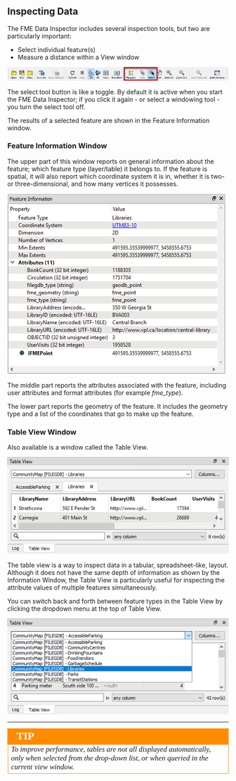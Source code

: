 ## Inspecting Data ##

The FME Data Inspector includes several inspection tools, but two are particularly important:

- Select individual feature(s)
- Measure a distance within a View window

![](./Images/Img1.036.DIQueryTools.png)

The select tool button is like a toggle. By default it is active when you start the FME Data Inspector; if you click it again - or select a windowing tool - you turn the select tool off.

The results of a selected feature are shown in the Feature Information window.

### Feature Information Window ###
The upper part of this window reports on general information about the feature; which feature type (layer/table) it belongs to. If the feature is spatial, it will also report which coordinate system it is in, whether it is two- or three-dimensional, and how many vertices it possesses.

![](./Images/Img1.037.DataInspectorFeatureInformation.png)

The middle part reports the attributes associated with the feature, including user attributes and format attributes (for example *fme_type*).

The lower part reports the geometry of the feature. It includes the geometry type and a list of the coordinates that go to make up the feature.

### Table View Window ###
Also available is a window called the Table View.

![](./Images/Img1.038.DataInspectorTableView.png)

The table view is a way to inspect data in a tabular, spreadsheet-like, layout. Although it does not have the same depth of information as shown by the Information Window, the Table View is particularly useful for inspecting the attribute values of multiple features simultaneously.

You can switch back and forth between feature types in the Table View by clicking the dropdown menu at the top of Table View.

![](./Images/Img1.039.DataInspectorTableViewSwitch.png)

---

<!--Tip Section-->

<table style="border-spacing: 0px">
<tr>
<td style="vertical-align:middle;background-color:darkorange;border: 2px solid darkorange">
<i class="fa fa-info-circle fa-lg fa-pull-left fa-fw" style="color:white;padding-right: 12px;vertical-align:text-top"></i>
<span style="color:white;font-size:x-large;font-weight: bold;font-family:serif">TIP</span>
</td>
</tr>

<tr>
<td style="border: 1px solid darkorange">
<span style="font-family:serif; font-style:italic; font-size:larger">
To improve performance, tables are not all displayed automatically, only when selected from the drop-down list, or when queried in the current view window.
</span>
</td>
</tr>
</table>
